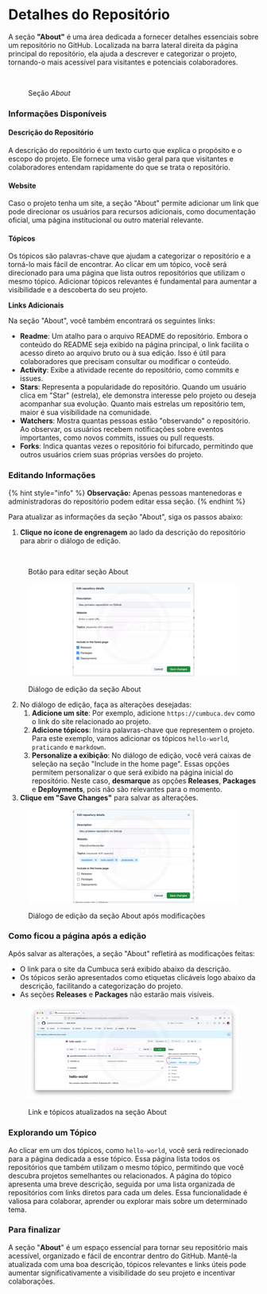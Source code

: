 # Detalhes do Repositório

A seção **"About"** é uma área dedicada a fornecer detalhes essenciais sobre um repositório no GitHub. Localizada na barra lateral direita da página principal do repositório, ela ajuda a descrever e categorizar o projeto, tornando-o mais acessível para visitantes e potenciais colaboradores.

<figure><img src="../../.gitbook/assets/24_ Seção About.png" alt=""><figcaption><p>Seção <em>About</em></p></figcaption></figure>

### Informações Disponíveis

#### Descrição do Repositório

A descrição do repositório é um texto curto que explica o propósito e o escopo do projeto. Ele fornece uma visão geral para que visitantes e colaboradores entendam rapidamente do que se trata o repositório.

#### Website

Caso o projeto tenha um site, a seção "About" permite adicionar um link que pode direcionar os usuários para recursos adicionais, como documentação oficial, uma página institucional ou outro material relevante.

#### Tópicos

Os tópicos são palavras-chave que ajudam a categorizar o repositório e a torná-lo mais fácil de encontrar. Ao clicar em um tópico, você será direcionado para uma página que lista outros repositórios que utilizam o mesmo tópico. Adicionar tópicos relevantes é fundamental para aumentar a visibilidade e a descoberta do seu projeto.

**Links Adicionais**

Na seção "About", você também encontrará os seguintes links:

* **Readme**: Um atalho para o arquivo README do repositório. Embora o conteúdo do README seja exibido na página principal, o link facilita o acesso direto ao arquivo bruto ou à sua edição. Isso é útil para colaboradores que precisam consultar ou modificar o conteúdo.
* **Activity**: Exibe a atividade recente do repositório, como commits e issues.
* **Stars**: Representa a popularidade do repositório. Quando um usuário clica em "Star" (estrela), ele demonstra interesse pelo projeto ou deseja acompanhar sua evolução. Quanto mais estrelas um repositório tem, maior é sua visibilidade na comunidade.
* **Watchers**: Mostra quantas pessoas estão "observando" o repositório. Ao observar, os usuários recebem notificações sobre eventos importantes, como novos commits, issues ou pull requests.
* **Forks**: Indica quantas vezes o repositório foi bifurcado, permitindo que outros usuários criem suas próprias versões do projeto.

### Editando Informações

{% hint style="info" %}
**Observação:** Apenas pessoas mantenedoras e administradoras do repositório podem editar essa seção.
{% endhint %}

Para atualizar as informações da seção "About", siga os passos abaixo:

1. **Clique no ícone de engrenagem** ao lado da descrição do repositório para abrir o diálogo de edição.

<figure><img src="../../.gitbook/assets/25_ Botão Editar Detalhes (1).png" alt=""><figcaption><p>Botão para editar seção About</p></figcaption></figure>

<figure><img src="../../.gitbook/assets/26_ Dialog Editar Detalhes.png" alt=""><figcaption><p>Diálogo de edição da seção About</p></figcaption></figure>

2. No diálogo de edição, faça as alterações desejadas:
   1. **Adicione um site**: Por exemplo, adicione `https://cumbuca.dev` como o link do site relacionado ao projeto.
   2. **Adicione tópicos**: Insira palavras-chave que representem o projeto. Para este exemplo, vamos adicionar os tópicos `hello-world`, `praticando` e `markdown`.
   3. **Personalize a exibição**: No diálogo de edição, você verá caixas de seleção na seção "Include in the home page". Essas opções permitem personalizar o que será exibido na página inicial do repositório. Neste caso, **desmarque** as opções **Releases**, **Packages** e **Deployments**, pois não são relevantes para o momento.
3. **Clique em "Save Changes"** para salvar as alterações.

<figure><img src="../../.gitbook/assets/27_ Dialog Editar Detalhes - Alterado.png" alt=""><figcaption><p>Diálogo de edição da seção About após modificações</p></figcaption></figure>

### Como ficou a página após a edição

Após salvar as alterações, a seção "About" refletirá as modificações feitas:

* O link para o site da Cumbuca será exibido abaixo da descrição.
* Os tópicos serão apresentados como etiquetas clicáveis logo abaixo da descrição, facilitando a categorização do projeto.
* As seções **Releases** e **Packages** não estarão mais visíveis.

<figure><img src="../../.gitbook/assets/28_ Detalhes Editados.png" alt=""><figcaption><p>Link e tópicos atualizados na seção About</p></figcaption></figure>

### Explorando um Tópico

Ao clicar em um dos tópicos, como `hello-world`, você será redirecionado para a página dedicada a esse tópico. Essa página lista todos os repositórios que também utilizam o mesmo tópico, permitindo que você descubra projetos semelhantes ou relacionados. A página do tópico apresenta uma breve descrição, seguida por uma lista organizada de repositórios com links diretos para cada um deles. Essa funcionalidade é valiosa para colaborar, aprender ou explorar mais sobre um determinado tema.

### **Para finalizar**

A seção "**About**" é um espaço essencial para tornar seu repositório mais acessível, organizado e fácil de encontrar dentro do GitHub. Mantê-la atualizada com uma boa descrição, tópicos relevantes e links úteis pode aumentar significativamente a visibilidade do seu projeto e incentivar colaborações.

